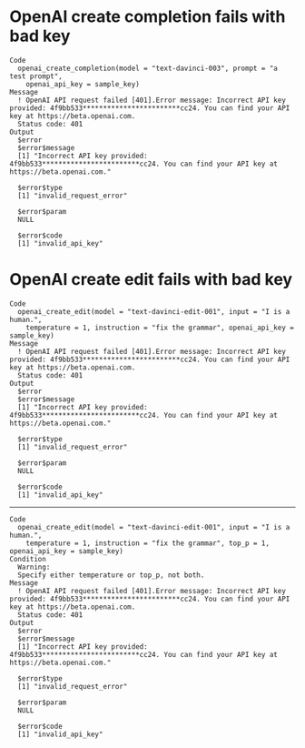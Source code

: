 # OpenAI create completion fails with bad key

    Code
      openai_create_completion(model = "text-davinci-003", prompt = "a test prompt",
        openai_api_key = sample_key)
    Message
      ! OpenAI API request failed [401].Error message: Incorrect API key provided: 4f9bb533************************cc24. You can find your API key at https://beta.openai.com.
      Status code: 401
    Output
      $error
      $error$message
      [1] "Incorrect API key provided: 4f9bb533************************cc24. You can find your API key at https://beta.openai.com."
      
      $error$type
      [1] "invalid_request_error"
      
      $error$param
      NULL
      
      $error$code
      [1] "invalid_api_key"
      
      

# OpenAI create edit fails with bad key

    Code
      openai_create_edit(model = "text-davinci-edit-001", input = "I is a human.",
        temperature = 1, instruction = "fix the grammar", openai_api_key = sample_key)
    Message
      ! OpenAI API request failed [401].Error message: Incorrect API key provided: 4f9bb533************************cc24. You can find your API key at https://beta.openai.com.
      Status code: 401
    Output
      $error
      $error$message
      [1] "Incorrect API key provided: 4f9bb533************************cc24. You can find your API key at https://beta.openai.com."
      
      $error$type
      [1] "invalid_request_error"
      
      $error$param
      NULL
      
      $error$code
      [1] "invalid_api_key"
      
      

---

    Code
      openai_create_edit(model = "text-davinci-edit-001", input = "I is a human.",
        temperature = 1, instruction = "fix the grammar", top_p = 1, openai_api_key = sample_key)
    Condition
      Warning:
      Specify either temperature or top_p, not both.
    Message
      ! OpenAI API request failed [401].Error message: Incorrect API key provided: 4f9bb533************************cc24. You can find your API key at https://beta.openai.com.
      Status code: 401
    Output
      $error
      $error$message
      [1] "Incorrect API key provided: 4f9bb533************************cc24. You can find your API key at https://beta.openai.com."
      
      $error$type
      [1] "invalid_request_error"
      
      $error$param
      NULL
      
      $error$code
      [1] "invalid_api_key"
      
      

